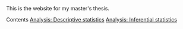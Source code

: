 This is the website for my master's thesis.

Contents
[Analysis: Descriptive statistics](prework.html)
[Analysis: Inferential statistics](tests.html)
